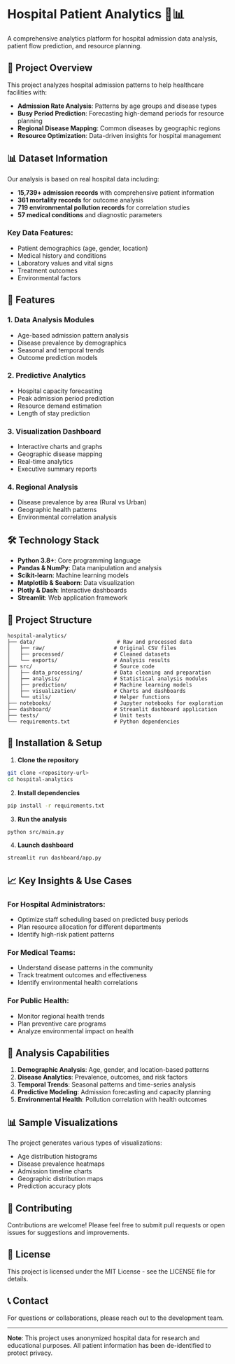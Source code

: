 # Hospital Patient Analytics 🏥📊

A comprehensive analytics platform for hospital admission data analysis, patient flow prediction, and resource planning.

## 🎯 Project Overview

This project analyzes hospital admission patterns to help healthcare facilities with:
- **Admission Rate Analysis**: Patterns by age groups and disease types
- **Busy Period Prediction**: Forecasting high-demand periods for resource planning
- **Regional Disease Mapping**: Common diseases by geographic regions
- **Resource Optimization**: Data-driven insights for hospital management

## 📊 Dataset Information

Our analysis is based on real hospital data including:
- **15,739+ admission records** with comprehensive patient information
- **361 mortality records** for outcome analysis
- **719 environmental pollution records** for correlation studies
- **57 medical conditions** and diagnostic parameters

### Key Data Features:
- Patient demographics (age, gender, location)
- Medical history and conditions
- Laboratory values and vital signs
- Treatment outcomes
- Environmental factors

## 🚀 Features

### 1. Data Analysis Modules
- Age-based admission pattern analysis
- Disease prevalence by demographics
- Seasonal and temporal trends
- Outcome prediction models

### 2. Predictive Analytics
- Hospital capacity forecasting
- Peak admission period prediction
- Resource demand estimation
- Length of stay prediction

### 3. Visualization Dashboard
- Interactive charts and graphs
- Geographic disease mapping
- Real-time analytics
- Executive summary reports

### 4. Regional Analysis
- Disease prevalence by area (Rural vs Urban)
- Geographic health patterns
- Environmental correlation analysis

## 🛠️ Technology Stack

- **Python 3.8+**: Core programming language
- **Pandas & NumPy**: Data manipulation and analysis
- **Scikit-learn**: Machine learning models
- **Matplotlib & Seaborn**: Data visualization
- **Plotly & Dash**: Interactive dashboards
- **Streamlit**: Web application framework

## 📁 Project Structure

```
hospital-analytics/
├── data/                          # Raw and processed data
│   ├── raw/                      # Original CSV files
│   ├── processed/                # Cleaned datasets
│   └── exports/                  # Analysis results
├── src/                          # Source code
│   ├── data_processing/          # Data cleaning and preparation
│   ├── analysis/                 # Statistical analysis modules
│   ├── prediction/               # Machine learning models
│   ├── visualization/            # Charts and dashboards
│   └── utils/                    # Helper functions
├── notebooks/                    # Jupyter notebooks for exploration
├── dashboard/                    # Streamlit dashboard application
├── tests/                        # Unit tests
└── requirements.txt              # Python dependencies
```

## 🔧 Installation & Setup

1. **Clone the repository**
```bash
git clone <repository-url>
cd hospital-analytics
```

2. **Install dependencies**
```bash
pip install -r requirements.txt
```

3. **Run the analysis**
```bash
python src/main.py
```

4. **Launch dashboard**
```bash
streamlit run dashboard/app.py
```

## 📈 Key Insights & Use Cases

### For Hospital Administrators:
- Optimize staff scheduling based on predicted busy periods
- Plan resource allocation for different departments
- Identify high-risk patient patterns

### For Medical Teams:
- Understand disease patterns in the community
- Track treatment outcomes and effectiveness
- Identify environmental health correlations

### For Public Health:
- Monitor regional health trends
- Plan preventive care programs
- Analyze environmental impact on health

## 🎯 Analysis Capabilities

1. **Demographic Analysis**: Age, gender, and location-based patterns
2. **Disease Analytics**: Prevalence, outcomes, and risk factors
3. **Temporal Trends**: Seasonal patterns and time-series analysis
4. **Predictive Modeling**: Admission forecasting and capacity planning
5. **Environmental Health**: Pollution correlation with health outcomes

## 📊 Sample Visualizations

The project generates various types of visualizations:
- Age distribution histograms
- Disease prevalence heatmaps
- Admission timeline charts
- Geographic distribution maps
- Prediction accuracy plots

## 🤝 Contributing

Contributions are welcome! Please feel free to submit pull requests or open issues for suggestions and improvements.

## 📄 License

This project is licensed under the MIT License - see the LICENSE file for details.

## 📞 Contact

For questions or collaborations, please reach out to the development team.

---

**Note**: This project uses anonymized hospital data for research and educational purposes. All patient information has been de-identified to protect privacy.

